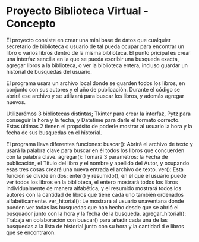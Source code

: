 # Proyecto Biblioteca Virtual - Concepto

El proyecto consiste en crear una mini base de datos que cualquier secretario de biblioteca o usuario de tal pueda ocupar para encontrar un libro o varios libros dentro de la misma biblioteca. El punto pricipal es crear una interfaz sencilla en la que se pueda escribir una busqueda exacta, agregar libros a la biblioteca, o ver la biblioteca entera, incluso guardar un historial de busquedas del usuario. 

El programa usara un archivo local donde se guarden todos los libros, en conjunto con sus autores y el año de publicación. Durante el código se abrirá ese archivo y se utilizará para buscar los libros, y además agregar nuevos. 

Utilizarémos 3 bibliotecas distintas; Tkinter para crear la interfaz, Pytz para conseguir la hora y la fecha, y Datetime para darle el formato correcto. Estas últimas 2 tienen el propósito de poderle mostrar al usuario la hora y la fecha de sus busquedas en el historial.

El programa lleva diferentes funciones:
    buscar(): Abrirá el archivo de texto y usará la palabra clave para buscar en él todos los libros que concuerden con la palabra clave.
    agregar(): Tomará 3 parametros: la Fecha de publicación, el Título del libro y el nombre y apellido del Autor, y ocupando esas tres cosas creará una nueva entrada el archivo de texto.
    ver(): Esta función se divide en dos: enter() y resumido(), en el que el usuario puede ver todos los libros en la biblioteca, el entero mostrará todos los libros individualmente de manera alfabética, y el resumido mostrará todos los autores con la cantidad de libros que tiene cada uno también ordenados alfabéticamente.
    ver_hitorial(): Le mostrará al usuario unaventana donde pueden ver todas las busquedas que han hecho desde que se abrió el busquador junto con la hora y la fecha de la busqueda.
    agregar_hitorial(): Trabaja en colaboración con buscar() para añadir cada una de las busquedas a la lista de historial junto con su hora y la cantidad d e libros que se encontraron.
